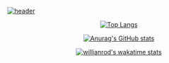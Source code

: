 
[![header](https://capsule-render.vercel.app/api?type=soft&color=100f19&height=250&section=header&text=chaerin-dev&fontAlignY=45&fontSize=90&fontColor=f8247c&animation=blink&desc=WelcomeToMyGitHub&descSize=30&descAlignY=75)](https://github.com/chaerin-dev)


<!--
**chaerin-dev/chaerin-dev** is a ✨ _special_ ✨ repository because its `README.md` (this file) appears on your GitHub profile.

Here are some ideas to get you started:

- 🔭 I’m currently working on ...
- 🌱 I’m currently learning ...
- 👯 I’m looking to collaborate on ...
- 🤔 I’m looking for help with ...
- 💬 Ask me about ...
- 📫 How to reach me: ...
- 😄 Pronouns: ...
- ⚡ Fun fact: ...
-->
<div align='center'>
  
[![Top Langs](https://github-readme-stats.vercel.app/api/top-langs/?username=chaerin-dev&layout=compact&theme=radical)](https://github.com/chaerin-dev)

[![Anurag's GitHub stats](https://github-readme-stats.vercel.app/api?username=chaerin-dev&count_private=true&show_icons=true&layout=compact&theme=radical)](https://github.com/chaerin-dev)

[![willianrod's wakatime stats](https://github-readme-stats.vercel.app/api/wakatime?username=chaerin_dev&layout=compact&theme=radical)](https://github.com/chaerin-dev)
  
</div>
